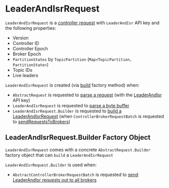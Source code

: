 # LeaderAndIsrRequest

`LeaderAndIsrRequest` is a [controller request](AbstractControlRequest.md) with `LeaderAndIsr` API key and the following properties:

* <span id="version"> Version
* <span id="controllerId"> Controller ID
* <span id="controllerEpoch"> Controller Epoch
* <span id="brokerEpoch"> Broker Epoch
* <span id="partitionStates"> `PartitionStates` by `TopicPartition` (`Map<TopicPartition, PartitionState>`)
* <span id="topicIds"> Topic IDs
* <span id="liveLeaders"> Live leaders

`LeaderAndIsrRequest` is created (via [build](#build) factory method) when:

* `AbstractRequest` is requested to [parse a request](../AbstractRequest.md#parseRequest) (with the [LeaderAndIsr](#LEADER_AND_ISR) API key)
* `LeaderAndIsrRequest` is requested to [parse a byte buffer](#parse)
* `LeaderAndIsrRequest.Builder` is requested to [build a LeaderAndIsrRequest](#build) (when `ControllerBrokerRequestBatch` is requested to [sendRequestsToBrokers](AbstractControllerBrokerRequestBatch.md#sendRequestsToBrokers))

## <span id="LeaderAndIsrRequest.Builder"><span id="Builder"><span id="build"> LeaderAndIsrRequest.Builder Factory Object

`LeaderAndIsrRequest` comes with a concrete `AbstractRequest.Builder` factory object that can `build` a `LeaderAndIsrRequest`

`LeaderAndIsrRequest.Builder` is used when:

* `AbstractControllerBrokerRequestBatch` is requested to [send LeaderAndIsr requests out to all brokers](AbstractControllerBrokerRequestBatch.md#sendLeaderAndIsrRequest)
